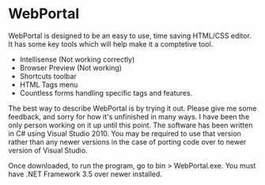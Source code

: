 WebPortal
=========
WebPortal is designed to be an easy to use, time saving HTML/CSS editor. It has some key tools which will 
help make it a comptetive tool.

- Intellisense (Not working correctly)
- Browser Preview (Not working)
- Shortcuts toolbar
- HTML Tags menu
- Countless forms handling specific tags and features.

The best way to describe WebPortal is by trying it out. Please give me some feedback, and sorry for how it's 
unfinished in many ways. I have been the only person working on it up until this point. The software 
has been written in C# using Visual Studio 2010. You may be required to use that version rather than 
any newer versions in the case of porting code over to newer version of Visual Studio.

Once downloaded, to run the program, go to bin > WebPortal.exe. You must have .NET Framework 3.5 over newer 
installed.
